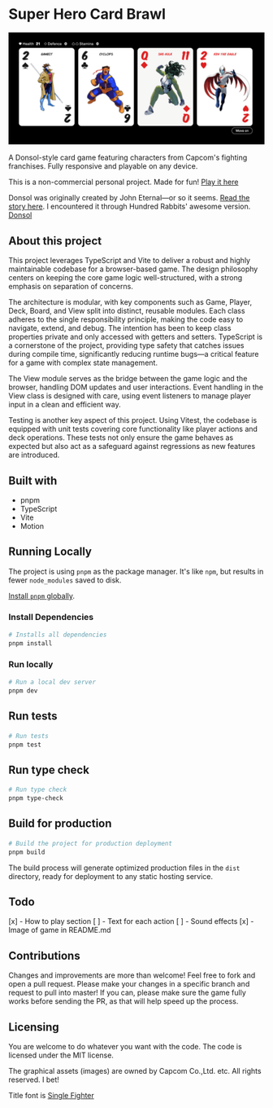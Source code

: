 # Super Hero Card Brawl

![Image from the project](./public/cover-image.png)

A Donsol-style card game featuring characters from Capcom's fighting franchises. Fully responsive and playable on any device.

This is a non-commercial personal project. Made for fun! [Play it here](https://evilpaper.com/superherocardbrawl/)

Donsol was originally created by John Eternal—or so it seems. [Read the story here](https://boingboing.net/2015/04/16/the-clone-that-wasnt.html). I encountered it through Hundred Rabbits' awesome version. [Donsol](https://100r.co/site/donsol.html)

## About this project

This project leverages TypeScript and Vite to deliver a robust and highly maintainable codebase for a browser-based game. The design philosophy centers on keeping the core game logic well-structured, with a strong emphasis on separation of concerns.

The architecture is modular, with key components such as Game, Player, Deck, Board, and View split into distinct, reusable modules. Each class adheres to the single responsibility principle, making the code easy to navigate, extend, and debug. The intention has been to keep class properties private and only accessed with getters and setters. TypeScript is a cornerstone of the project, providing type safety that catches issues during compile time, significantly reducing runtime bugs—a critical feature for a game with complex state management.

The View module serves as the bridge between the game logic and the browser, handling DOM updates and user interactions. Event handling in the View class is designed with care, using event listeners to manage player input in a clean and efficient way.

Testing is another key aspect of this project. Using Vitest, the codebase is equipped with unit tests covering core functionality like player actions and deck operations. These tests not only ensure the game behaves as expected but also act as a safeguard against regressions as new features are introduced.

## Built with

- pnpm
- TypeScript
- Vite
- Motion

## Running Locally

The project is using `pnpm` as the package manager. It's like `npm`, but results in fewer `node_modules` saved to disk.

[Install `pnpm` globally](https://pnpm.io/installation).

### Install Dependencies

```sh
# Installs all dependencies
pnpm install
```

### Run locally

```sh
# Run a local dev server
pnpm dev
```

## Run tests

```sh
# Run tests
pnpm test
```

## Run type check

```sh
# Run type check
pnpm type-check
```

## Build for production

```sh
# Build the project for production deployment
pnpm build
```

The build process will generate optimized production files in the `dist` directory, ready for deployment to any static hosting service.

## Todo

[x] - How to play section
[ ] - Text for each action
[ ] - Sound effects
[x] - Image of game in README.md

## Contributions

Changes and improvements are more than welcome! Feel free to fork and open a pull request. Please make your changes in a specific branch and request to pull into master! If you can, please make sure the game fully works before sending the PR, as that will help speed up the process.

## Licensing

You are welcome to do whatever you want with the code. The code is licensed under the MIT license.

The graphical assets (images) are owned by Capcom Co.,Ltd. etc. All rights reserved. I bet!

Title font is [Single Fighter](https://www.dafont.com/single-fighter.font)
